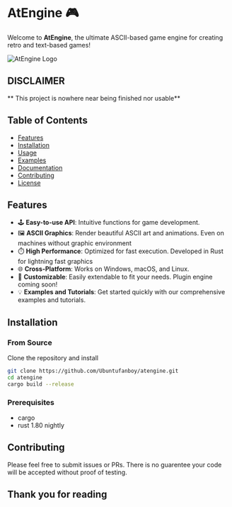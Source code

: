 # AtEngine 🎮

Welcome to **AtEngine**, the ultimate ASCII-based game engine for creating retro and text-based games!

![AtEngine Logo](path/to/your/logo.png)

## DISCLAIMER

** This project is nowhere near being finished nor usable**

## Table of Contents

- [Features](#features)
- [Installation](#installation)
- [Usage](#usage)
- [Examples](#examples)
- [Documentation](#documentation)
- [Contributing](#contributing)
- [License](#license)

## Features

- 🕹️ **Easy-to-use API**: Intuitive functions for game development.
- 🖼️ **ASCII Graphics**: Render beautiful ASCII art and animations. Even on machines without graphic environment
- ⏱️ **High Performance**: Optimized for fast execution. Developed in Rust for lightning fast graphics
- 🌐 **Cross-Platform**: Works on Windows, macOS, and Linux.
- 🎨 **Customizable**: Easily extendable to fit your needs. Plugin engine coming soon!
- 💡 **Examples and Tutorials**: Get started quickly with our comprehensive examples and tutorials.

## Installation

### From Source
Clone the repository and install
```bash
git clone https://github.com/Ubuntufanboy/atengine.git
cd atengine
cargo build --release
```

### Prerequisites

- cargo
- rust 1.80 nightly

## Contributing

Please feel free to submit issues or PRs. There is no guarentee your code will be accepted without proof of testing.

## Thank you for reading
